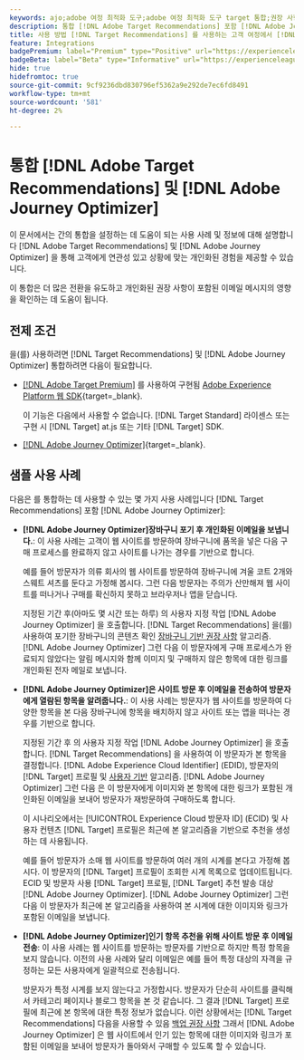 ```yaml
---
keywords: ajo;adobe 여정 최적화 도구;adobe 여정 최적화 도구 target 통합;권장 사항;target 권장 사항;통합
description: 통합 [!DNL Adobe Target Recommendations] 포함 [!DNL Adobe Journey Optimizer].
title: 사용 방법 [!DNL Target Recommendations] 를 사용하는 고객 여정에서 [!DNL Adobe Journey Optimizer]?
feature: Integrations
badgePremium: label="Premium" type="Positive" url="https://experienceleague.adobe.com/docs/target/using/introduction/intro.html?lang=en#premium newtab=true" tooltip="Target Premium에 포함된 내용을 확인하십시오."
badgeBeta: label="Beta" type="Informative" url="https://experienceleague.adobe.com/docs/target/using/introduction/intro.html#beta newtab=true" tooltip=" [!DNL Adobe Target]의 Beta 기능"
hide: true
hidefromtoc: true
source-git-commit: 9cf9236dbd830796ef5362a9e292de7ec6fd8491
workflow-type: tm+mt
source-wordcount: '581'
ht-degree: 2%

---
```


# 통합 [!DNL Adobe Target Recommendations] 및 [!DNL Adobe Journey Optimizer]

이 문서에서는 간의 통합을 설정하는 데 도움이 되는 사용 사례 및 정보에 대해 설명합니다 [!DNL Adobe Target Recommendations] 및 [!DNL Adobe Journey Optimizer] 을 통해 고객에게 연관성 있고 상황에 맞는 개인화된 경험을 제공할 수 있습니다.

이 통합은 더 많은 전환을 유도하고 개인화된 권장 사항이 포함된 이메일 메시지의 영향을 확인하는 데 도움이 됩니다.

## 전제 조건

을(를) 사용하려면 [!DNL Target Recommendations] 및 [!DNL Adobe Journey Optimizer] 통합하려면 다음이 필요합니다.

* [[!DNL Adobe Target Premium]](/help/main/c-intro/intro.md#premium) 를 사용하여 구현됨 [Adobe Experience Platform 웹 SDK](https://experienceleague.adobe.com/docs/target-dev/developer/client-side/aep-web-sdk.html){target=_blank}.

  이 기능은 다음에서 사용할 수 없습니다. [!DNL Target Standard] 라이센스 또는 구현 시 [!DNL Target] at.js 또는 기타 [!DNL Target] SDK.

* [[!DNL Adobe Journey Optimizer]](https://experienceleague.adobe.com/docs/journey-optimizer/using/ajo-home.html){target=_blank}.

## 샘플 사용 사례

다음은 를 통합하는 데 사용할 수 있는 몇 가지 사용 사례입니다 [!DNL Target Recommendations] 포함 [!DNL Adobe Journey Optimizer]:

* **[!DNL Adobe Journey Optimizer]장바구니 포기 후 개인화된 이메일을 보냅니다.**: 이 사용 사례는 고객이 웹 사이트를 방문하여 장바구니에 품목을 넣은 다음 구매 프로세스를 완료하지 않고 사이트를 나가는 경우를 기반으로 합니다.

  예를 들어 방문자가 의류 회사의 웹 사이트를 방문하여 장바구니에 겨울 코트 2개와 스웨트 셔츠를 둔다고 가정해 봅시다. 그런 다음 방문자는 주의가 산만해져 웹 사이트를 떠나거나 구매를 확신하지 못하고 브라우저나 앱을 닫습니다.

  지정된 기간 후(아마도 몇 시간 또는 하루) 의 사용자 지정 작업 [!DNL Adobe Journey Optimizer] 을 호출합니다. [!DNL Target Recommendations] 을(를) 사용하여 포기한 장바구니의 콘텐츠 확인 [장바구니 기반 권장 사항](/help/main/c-recommendations/c-algorithms/base-the-recommendation-on-a-recommendation-key.md) 알고리즘. [!DNL Adobe Journey Optimizer] 그런 다음 이 방문자에게 구매 프로세스가 완료되지 않았다는 알림 메시지와 함께 이미지 및 구매하지 않은 항목에 대한 링크를 개인화된 전자 메일로 보냅니다.

* **[!DNL Adobe Journey Optimizer]은 사이트 방문 후 이메일을 전송하여 방문자에게 열람된 항목을 알려줍니다.**: 이 사용 사례는 방문자가 웹 사이트를 방문하여 다양한 항목을 본 다음 장바구니에 항목을 배치하지 않고 사이트 또는 앱을 떠나는 경우를 기반으로 합니다.

  지정된 기간 후 의 사용자 지정 작업 [!DNL Adobe Journey Optimizer] 을 호출합니다. [!DNL Target Recommendations] 을 사용하여 이 방문자가 본 항목을 결정합니다. [!DNL Adobe Experience Cloud Identifier] (EDID), 방문자의 [!DNL Target] 프로필 및 [사용자 기반](/help/main/c-recommendations/c-algorithms/base-the-recommendation-on-a-recommendation-key.md) 알고리즘. [!DNL Adobe Journey Optimizer] 그런 다음 은 이 방문자에게 이미지와 본 항목에 대한 링크가 포함된 개인화된 이메일을 보내어 방문자가 재방문하여 구매하도록 합니다.

  이 시나리오에서는 [!UICONTROL Experience Cloud 방문자 ID] (ECID) 및 사용자 컨텐츠 [!DNL Target] 프로필은 최근에 본 알고리즘을 기반으로 추천을 생성하는 데 사용됩니다.

  예를 들어 방문자가 소매 웹 사이트를 방문하여 여러 개의 시계를 본다고 가정해 봅시다. 이 방문자의 [!DNL Target] 프로필이 조회한 시계 목록으로 업데이트됩니다. ECID 및 방문자 사용 [!DNL Target] 프로필, [!DNL Target] 추천 발송 대상 [!DNL Adobe Journey Optimizer]. [!DNL Adobe Journey Optimizer] 그런 다음 이 방문자가 최근에 본 알고리즘을 사용하여 본 시계에 대한 이미지와 링크가 포함된 이메일을 보냅니다.

* **[!DNL Adobe Journey Optimizer]인기 항목 추천을 위해 사이트 방문 후 이메일 전송**: 이 사용 사례는 웹 사이트를 방문하는 방문자를 기반으로 하지만 특정 항목을 보지 않습니다. 이전의 사용 사례와 달리 이메일은 예를 들어 특정 대상의 자격을 규정하는 모든 사용자에게 일괄적으로 전송됩니다.

  방문자가 특정 시계를 보지 않는다고 가정합시다. 방문자가 단순히 사이트를 클릭해서 카테고리 페이지나 블로그 항목을 본 것 같습니다. 그 결과 [!DNL Target] 프로필에 최근에 본 항목에 대한 특정 정보가 없습니다. 이런 상황에서는 [!DNL Target Recommendations] 다음을 사용할 수 있음 [백업 권장 사항](/help/main/c-recommendations/c-algorithms/backup-recs.md) 그래서 [!DNL Adobe Journey Optimizer] 은 웹 사이트에서 인기 있는 항목에 대한 이미지와 링크가 포함된 이메일을 보내어 방문자가 돌아와서 구매할 수 있도록 할 수 있습니다.


